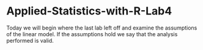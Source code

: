 # Applied-Statistics-with-R-Lab4
Today we will begin where the last lab left off and examine the assumptions of the linear model. If the assumptions hold we say that the analysis performed is valid.

